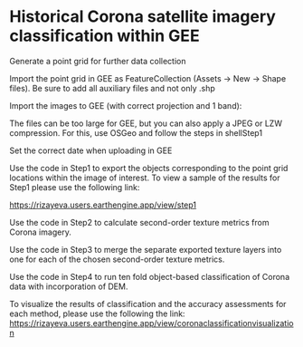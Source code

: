 # Historical Corona satellite imagery classification within GEE


  
  Generate a point grid for further data collection
  
  Import the point grid in GEE as FeatureCollection (Assets -> New -> Shape files). Be sure to add all auxiliary files and not only .shp

Import the images to GEE (with correct projection and 1 band):

The files can be too large for GEE, but you can also apply a JPEG or LZW compression. For this, use OSGeo and follow the steps in shellStep1

Set the correct date when uploading in GEE


Use the code in Step1 to export the objects corresponding to the point grid locations within the image of interest. To view a sample of the results for Step1 please use the following link:

https://rizayeva.users.earthengine.app/view/step1


Use the code in Step2 to calculate second-order texture metrics from Corona imagery. 


Use the code in Step3 to merge the separate exported texture layers into one for each of the chosen second-order texture metrics. 


Use the code in Step4 to run ten fold object-based classification of Corona data with incorporation of DEM. 


To visualize the results of classification and the accuracy assessments for each  method, please use the following the link:
https://rizayeva.users.earthengine.app/view/coronaclassificationvisualization


